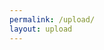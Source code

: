 ```yaml
---
permalink: /upload/
layout: upload
---
```


<!-- 

<form>
    First Name: <input type="text">
    <br>
    Last Name: <input type="text">
    <br>
    For Class 
    <select>
        <option selected="selected">- select -</option>
        <option>ADSA</option>
        <option>ADSB</option>
        <option>AOA</option>
        <option>Lin Alg</option>
    </select>
    <br>
    Lesson 
    <select>
        <option selected="selected">- select -</option>
        <option>Base Conversion</option>
    </select>
    <br>
    Submit Notes 
    <input type="file" multiple required>
    <br>
    
    
</form> -->